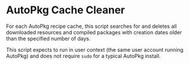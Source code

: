 # AutoPkg Cache Cleaner
For each AutoPkg recipe cache, this script searches for and deletes all downloaded resources and compiled packages with creation dates older than the specified number of days.

This script expects to run in user context (the same user account running AutoPkg) and does not require `sudo` for a typical AutoPkg install.
